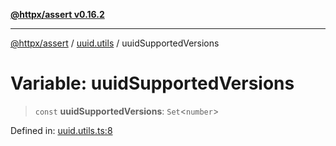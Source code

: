 [**@httpx/assert v0.16.2**](../../README.md)

***

[@httpx/assert](../../README.md) / [uuid.utils](../README.md) / uuidSupportedVersions

# Variable: uuidSupportedVersions

> `const` **uuidSupportedVersions**: `Set`\<`number`\>

Defined in: [uuid.utils.ts:8](https://github.com/belgattitude/httpx/blob/4dae8c09c15139f4a822e2110336093570f143a3/packages/assert/src/uuid.utils.ts#L8)
